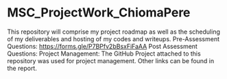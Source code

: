 # MSC_ProjectWork_ChiomaPere
This repository will comprise my project roadmap as well as the scheduling of my deliverables and hosting of my codes and writeups.
Pre-Assessment Questions: https://forms.gle/P7BPfv2bBsxFiFaAA
Post Assessment Questions:
Project Management: The GitHub Project attached to this repository was used for project management.
Other links can be found in the report.
